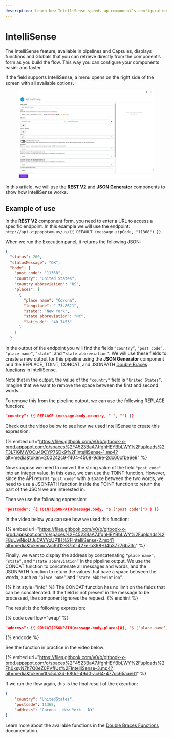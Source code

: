 ```yaml
---
description: Learn how IntelliSense speeds up component’s configuration.
---
```


# IntelliSense

The IntelliSense feature, available in pipelines and Capsules, displays functions and Globals that you can retrieve directly from the component’s form as you build the flow. This way you can configure your components easier and faster.

If the field supports IntelliSense, a menu opens on the right side of the screen with all available options.

<figure><img src="../../.gitbook/assets/IntelliSense-0.gif" alt="IntelliSense is activated after clicking on a field that supports this feature."><figcaption></figcaption></figure>

In this article, we will use the [**REST V2**](https://docs.digibee.com/documentation/components/web-protocols/rest-v2) and [**JSON Generator**](https://docs.digibee.com/documentation/components/tools/json-generator) components to show how IntelliSense works.

## Example of use

In the **REST V2** component form, you need to enter a URL to access a specific endpoint. In this example we will use the endpoint: `http://api.zippopotam.us/us/{{ DEFAULT (message.zipCode, "11368") }}`.

When we run the Execution panel, it returns the following JSON:

```json
{
  "status": 200,
  "statusMessage": "OK",
  "body": {
    "post code": "11368",
    "country": "United States",
    "country abbreviation": "US",
    "places": [
      {
        "place name": "Corona",
        "longitude": "-73.8611",
        "state": "New York",
        "state abbreviation": "NY",
        "latitude": "40.7453"
      }
    ]
  }
```

In the output of the endpoint you will find the fields `“country”`, `“post code”`, `“place name”`, `“state”`, and `“state abbreviation”`. We will use these fields to create a new output for this pipeline using the **JSON Generator** component and the REPLACE, TOINT, CONCAT, and JSONPATH [Double Braces functions](https://docs.digibee.com/documentation/build/double-braces/double-braces-functions) in IntelliSense.

Note that in the output, the value of the `"country"` field is `“United States”`. Imagine that we want to remove the space between the first and second words.

To remove this from the pipeline output, we can use the following REPLACE function:

```json
"country": {{ REPLACE (message.body.country, " ", "") }}
```

Check out the video below to see how we used IntelliSense to create this expression:

{% embed url="https://files.gitbook.com/v0/b/gitbook-x-prod.appspot.com/o/spaces%2F4523BaA7JfghHEYBbLWY%2Fuploads%2F3L7jGMWOCu49CYP7SDk9%2FIntelliSense-1.mp4?alt=media&token=200242c9-f404-4508-9d9e-2dc60cfbe6e9" %}

Now suppose we need to convert the string value of the field `"post code"` into an integer value. In this case, we can use the TOINT function. However, since the API returns `"post code"` with a space between the two words, we need to use a JSONPATH function inside the TOINT function to return the part of the JSON we are interested in.

Then we use the following expression:

```json
"postcode": {{ TOINT(JSONPATH(message.body, "$.['post code']") ) }}
```

In the video below you can see how we used this function:

{% embed url="https://files.gitbook.com/v0/b/gitbook-x-prod.appspot.com/o/spaces%2F4523BaA7JfghHEYBbLWY%2Fuploads%2F8uUwNioLtJuCAYYxUP1H%2FIntelliSense-2.mp4?alt=media&token=c7ac9d12-87bf-427e-b398-04b37776b73c" %}

Finally, we want to display the address by concatenating `“place name”`, `“state”`, and `“state abbreviation”` in the pipeline output. We use the CONCAT function to concatenate all messages and words, and the JSONPATH function to return the values that have a space between the words, such as `“place name”` and `“state abbreviation”`.

{% hint style="info" %}
The CONCAT function has no limit on the fields that can be concatenated. If the field is not present in the message to be processed, the component ignores the request.
{% endhint %}

The result is the following expression:

{% code overflow="wrap" %}
```json
"address": {{ CONCAT(JSONPATH(message.body.places[0], "$.['place name']"), " - ", message.body.places[0].state, " - ", (JSONPATH(message.body.places[0], "$.['state abbreviation']")) }}
```
{% endcode %}

See the function in practice in the video below:

{% embed url="https://files.gitbook.com/v0/b/gitbook-x-prod.appspot.com/o/spaces%2F4523BaA7JfghHEYBbLWY%2Fuploads%2Fh0xsyN7h7Q0eZ0PVfIUz%2FIntelliSense-3.mp4?alt=media&token=10c5da3d-680d-49d0-ac64-477dc65aae61" %}

If we run the flow again, this is the final result of the execution:

```json
{
    "country": "UnitedStates",
    "postcode": 11368,
    "address": "Corona - New York - NY"
}
```

Learn more about the available functions in the [Double Braces Functions](https://docs.digibee.com/documentation/build/double-braces/double-braces-functions) documentation.

